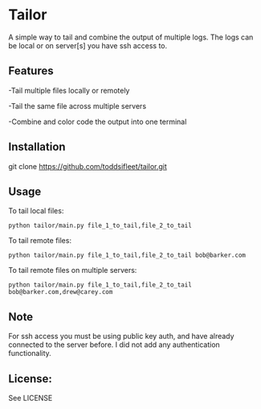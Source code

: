 Tailor
=============

A simple way to tail and combine the output of multiple logs.  The logs can be local or on server[s] you have ssh access to.

Features
-------

-Tail multiple files locally or remotely

-Tail the same file across multiple servers

-Combine and color code the output into one terminal


Installation
-------

git clone https://github.com/toddsifleet/tailor.git

Usage
-------

To tail local files:

    python tailor/main.py file_1_to_tail,file_2_to_tail

To tail remote files:

    python tailor/main.py file_1_to_tail,file_2_to_tail bob@barker.com

To tail remote files on multiple servers:

    python tailor/main.py file_1_to_tail,file_2_to_tail bob@barker.com,drew@carey.com

Note
-------

For ssh access you must be using public key auth, and have already connected to the server before.  I did not add any authentication functionality.

License:
-------

See LICENSE